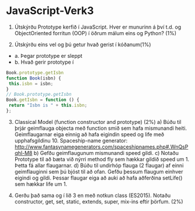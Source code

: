 # JavaScript-Verk3


1. Útskýrðu Prototype kerfið í JavaScript. Hver er munurinn á því t.d. og ObjectOriented
   forritun (OOP) í öðrum málum eins og Python? (1%)

2. Útskýrðu eins vel og þú getur hvað gerist í kóðanum(1%)
 * a. Þegar prototype er sleppt
 * b. Hvað gerir prototype í 
```javascript
Book.prototype.getIsbn
function Book(isbn) {
 this.isbn = isbn;
}
// Book.prototype.getIsbn
Book.getIsbn = function () {
 return "Isbn is " + this.isbn;
};
```
3. Classical Model (function constructor and prototype) (2%)
   a) Búðu til þrjár geimflauga objecta með function smið sem hafa
      mismunandi heiti. Geimflaugarnar eiga einnig að hafa eigindin speed og
      life með upphafsgildinu 10.
      Spaceship-name generator:
      http://www.fantasynamegenerators.com/spaceshipnames.php#.WnQsPqhl-M8
   b) Gefðu geimflaugunum mismunandi speed gildi.
   c) Notaðu Prototype til að bæta við nýrri method fly sem hækkar gildið
      speed um 1. Þetta fá allar flaugarnar.
   d) Búðu til undirhóp flauga (2 flaugar) af einni geimflauginni sem þú bjóst til
      að ofan. Gefðu þessum flaugum einhver eigindi og gildi. Þessar flaugar
      eiga að auki að hafa aðferðina setLife() sem hækkar life um 1.

4. Gerðu það sama og í lið 3 en með notkun class (ES2015). Notaðu constructor,
   get, set, static, extends, super, mix-ins eftir þörfum. (2%)
